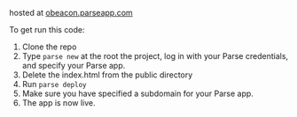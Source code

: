 
hosted at [obeacon.parseapp.com](http://obeacon.parseapp.com)

To get run this code:

1. Clone the repo
2. Type `parse new` at the root the project, log in with your Parse
credentials, and specify your Parse app.
3. Delete the index.html from the public directory
4. Run `parse deploy`
5. Make sure you have specified a subdomain for your Parse app.
6. The app is now live.
